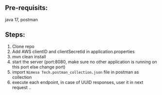 ## Pre-requisits:
java 17, postman

## Steps:
1. Clone repo
2. Add AWS clientID and clientSecretId in application.properties
3. mvn clean install
4. start the server (port:8080, make sure no other application is running on this port else change port)
5. import `Nimesa Tech.postman_collection.json` file in postman as collection
6. execute each endpoint, in case of UUID responses, user it in next request ..
